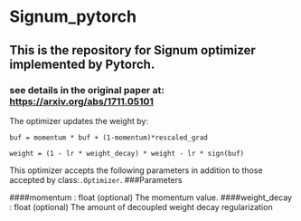 # Signum_pytorch
## This is the repository for Signum optimizer implemented by Pytorch.
### see details in the original paper at: https://arxiv.org/abs/1711.05101

The optimizer updates the weight by:

    buf = momentum * buf + (1-momentum)*rescaled_grad
            
    weight = (1 - lr * weight_decay) * weight - lr * sign(buf)
    
This optimizer accepts the following parameters in addition to those accepted by class:`.Optimizer`.
###Parameters

####momentum : float (optional)
   The momentum value.
####weight_decay : float (optional)
   The amount of decoupled weight decay regularization
